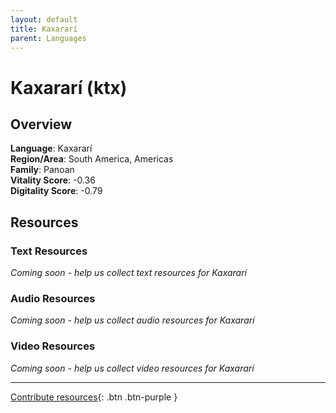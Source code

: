 ```yaml
---
layout: default
title: Kaxararí
parent: Languages
---
```


# Kaxararí (ktx)

## Overview

**Language**: Kaxararí  
**Region/Area**: South America, Americas  
**Family**: Panoan  
**Vitality Score**: -0.36  
**Digitality Score**: -0.79  

## Resources

### Text Resources
*Coming soon - help us collect text resources for Kaxararí*

### Audio Resources
*Coming soon - help us collect audio resources for Kaxararí*

### Video Resources
*Coming soon - help us collect video resources for Kaxararí*

---

[Contribute resources](https://fairtrain.github.io/){: .btn .btn-purple }
